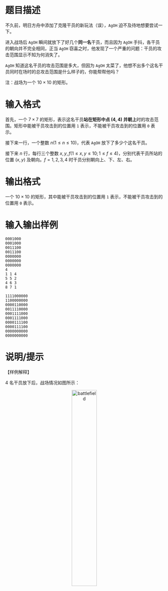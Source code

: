 # 题目描述

不久前，明日方舟中添加了克隆干员的新玩法（误），`AgOH` 迫不及待地想要尝试一下。

进入战场后 `AgOH` 瞬间就放下了好几个**同一名**干员，而且因为 `AgOH` 手抖，各干员的朝向并不完全相同，正当 `AgOH` 窃喜之时，他发现了一个严重的问题：干员的攻击范围显示不知为何消失了。

`AgOH` 知道这名干员的攻击范围是多大，但因为 `AgOH` 太菜了，他想不出多个这名干员同时在场时的总攻击范围是什么样子的，你能帮帮他吗？

注：战场为一个 $10 \times 10$ 的矩形。

# 输入格式

首先，一个 $7 \times 7$ 的矩形，表示这名干员**站在矩形中点 $(4,4)$ 并朝上**时的攻击范围。矩形中能被干员攻击到的位置用 `1` 表示，不能被干员攻击到的位置用 `0` 表示。

接下来一行，一个整数 $n(1 \leq n \leq 10)$，代表 `AgOH` 放下了多少个这名干员。

接下来 $n$ 行，每行三个整数 $x,y,f(1 \leq x,y \leq 10;1 \leq f \leq 4)$，分别代表干员所站的位置 $(x,y)$ 及朝向。$f=1,2,3,4$ 时干员分别朝向上、下、左、右。

# 输出格式

一个 $10 \times 10$ 的矩形，其中能被干员攻击到的位置用 `1` 表示，不能被干员攻击到的位置用 `0` 表示。

# 输入输出样例

```input1
0001000
0001000
0011100
0011100
0000000
0000000
0000000
4
1 1 4
5 5 2
4 6 3
8 7 1
```

```output1
1111000000
1100000000
0000110000
0011110000
0001111000
0001111000
0000111100
0000111100
0000000000
0000000000
```

# 说明/提示

【样例解释】

4 名干员放下后，战场情况如图所示：

<center>
    <img src="./75/file/battlefield.png" alt="battlefield" width="40%">
</center>

